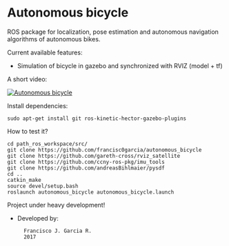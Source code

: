 # Autonomous bicycle

ROS package for localization, pose estimation and autonomous navigation algorithms of autonomous bikes.

Current available features:
- Simulation of bicycle in gazebo and synchronized with RVIZ (model + tf)

A short video:

[![Autonomous bicycle](http://img.youtube.com/vi/t7ZZPeML2Fw/0.jpg)](https://www.youtube.com/watch?v=t7ZZPeML2Fw "Autonomous bicycle")

Install dependencies:

    sudo apt-get install git ros-kinetic-hector-gazebo-plugins 

How to test it?

    cd path_ros_workspace/src/
    git clone https://github.com/francisc0garcia/autonomous_bicycle
    git clone https://github.com/gareth-cross/rviz_satellite
    git clone https://github.com/ccny-ros-pkg/imu_tools
    git clone https://github.com/andreasBihlmaier/pysdf
    cd .. 
    catkin_make
    source devel/setup.bash
    roslaunch autonomous_bicycle autonomous_bicycle.launch

Project under heavy development!

- Developed by:

        Francisco J. Garcia R.
        2017